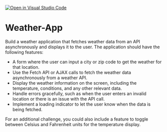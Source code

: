 [![Open in Visual Studio Code](https://classroom.github.com/assets/open-in-vscode-2e0aaae1b6195c2367325f4f02e2d04e9abb55f0b24a779b69b11b9e10269abc.svg)](https://classroom.github.com/online_ide?assignment_repo_id=15289921&assignment_repo_type=AssignmentRepo)
# Weather-App

Build a weather application that fetches weather data from an API asynchronously and displays it to the user.
The application should have the following features:

- A form where the user can input a city or zip code to get the weather for that location.
- Use the Fetch API or AJAX calls to fetch the weather data asynchronously from a weather API.
- Display the weather information on the screen, including the temperature, conditions, and any other relevant data.
- Handle errors gracefully, such as when the user enters an invalid location or there is an issue with the API call.
- Implement a loading indicator to let the user know when the data is being fetched.

For an additional challenge, you could also include a feature to toggle between Celsius and Fahrenheit units for the temperature display.
